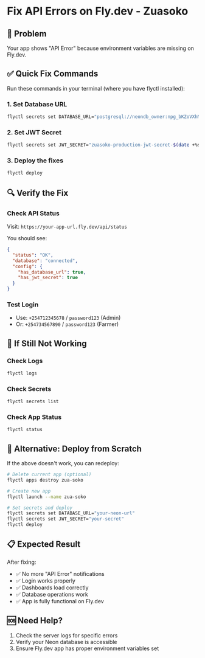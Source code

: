 # Fix API Errors on Fly.dev - Zuasoko

## 🐛 Problem
Your app shows "API Error" because environment variables are missing on Fly.dev.

## ✅ Quick Fix Commands

Run these commands in your terminal (where you have flyctl installed):

### 1. Set Database URL
```bash
flyctl secrets set DATABASE_URL="postgresql://neondb_owner:npg_bKZoVXhMa8w5@ep-wild-firefly-aetjevra-pooler.c-2.us-east-2.aws.neon.tech/neondb?sslmode=require&channel_binding=require"
```

### 2. Set JWT Secret
```bash
flyctl secrets set JWT_SECRET="zuasoko-production-jwt-secret-$(date +%s)"
```

### 3. Deploy the fixes
```bash
flyctl deploy
```

## 🔍 Verify the Fix

### Check API Status
Visit: `https://your-app-url.fly.dev/api/status`

You should see:
```json
{
  "status": "OK",
  "database": "connected",
  "config": {
    "has_database_url": true,
    "has_jwt_secret": true
  }
}
```

### Test Login
- Use: `+254712345678` / `password123` (Admin)
- Or: `+254734567890` / `password123` (Farmer)

## 🐛 If Still Not Working

### Check Logs
```bash
flyctl logs
```

### Check Secrets
```bash
flyctl secrets list
```

### Check App Status
```bash
flyctl status
```

## 🔧 Alternative: Deploy from Scratch

If the above doesn't work, you can redeploy:

```bash
# Delete current app (optional)
flyctl apps destroy zua-soko

# Create new app
flyctl launch --name zua-soko

# Set secrets and deploy
flyctl secrets set DATABASE_URL="your-neon-url"
flyctl secrets set JWT_SECRET="your-secret"
flyctl deploy
```

## 📋 Expected Result

After fixing:
- ✅ No more "API Error" notifications
- ✅ Login works properly  
- ✅ Dashboards load correctly
- ✅ Database operations work
- ✅ App is fully functional on Fly.dev

## 🆘 Need Help?

1. Check the server logs for specific errors
2. Verify your Neon database is accessible
3. Ensure Fly.dev app has proper environment variables set
